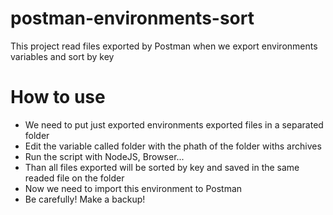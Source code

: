 # postman-environments-sort
This project read files exported by Postman when we export environments variables and sort by key

# How to use
- We need to put just exported environments exported files in a separated folder
- Edit the variable called folder with the phath of the folder withs archives
- Run the script with NodeJS, Browser...
- Than all files exported will be sorted by key and saved in the same readed file on the folder
- Now we need to import this environment to Postman
- Be carefully! Make a backup!
